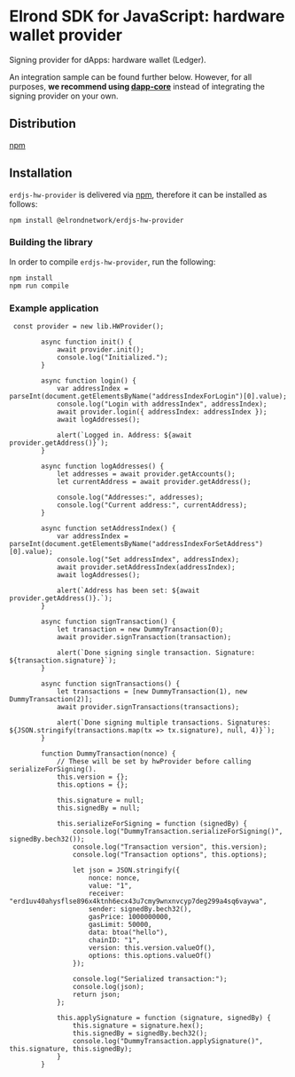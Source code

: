 # Elrond SDK for JavaScript: hardware wallet provider

Signing provider for dApps: hardware wallet (Ledger).

An integration sample can be found further below. However, for all purposes, **we recommend using [dapp-core](https://github.com/ElrondNetwork/dapp-core)** instead of integrating the signing provider on your own.

## Distribution

[npm](https://www.npmjs.com/package/@elrondnetwork/erdjs-hw-provider)

## Installation

`erdjs-hw-provider` is delivered via [npm](https://www.npmjs.com/package/@elrondnetwork/erdjs-hw-provider), therefore it can be installed as follows:

```
npm install @elrondnetwork/erdjs-hw-provider
```

### Building the library

In order to compile `erdjs-hw-provider`, run the following:

```
npm install
npm run compile
```

### Example application

```
 const provider = new lib.HWProvider();

        async function init() {
            await provider.init();
            console.log("Initialized.");
        }

        async function login() {
            var addressIndex = parseInt(document.getElementsByName("addressIndexForLogin")[0].value);
            console.log("Login with addressIndex", addressIndex);
            await provider.login({ addressIndex: addressIndex });
            await logAddresses();

            alert(`Logged in. Address: ${await provider.getAddress()}`);
        }

        async function logAddresses() {
            let addresses = await provider.getAccounts();
            let currentAddress = await provider.getAddress();

            console.log("Addresses:", addresses);
            console.log("Current address:", currentAddress);
        }

        async function setAddressIndex() {
            var addressIndex = parseInt(document.getElementsByName("addressIndexForSetAddress")[0].value);
            console.log("Set addressIndex", addressIndex);
            await provider.setAddressIndex(addressIndex);
            await logAddresses();

            alert(`Address has been set: ${await provider.getAddress()}.`);
        }

        async function signTransaction() {
            let transaction = new DummyTransaction(0);
            await provider.signTransaction(transaction);

            alert(`Done signing single transaction. Signature: ${transaction.signature}`);
        }

        async function signTransactions() {
            let transactions = [new DummyTransaction(1), new DummyTransaction(2)];
            await provider.signTransactions(transactions);

            alert(`Done signing multiple transactions. Signatures: ${JSON.stringify(transactions.map(tx => tx.signature), null, 4)}`);
        }

        function DummyTransaction(nonce) {
            // These will be set by hwProvider before calling serializeForSigning().
            this.version = {};
            this.options = {};

            this.signature = null;
            this.signedBy = null;

            this.serializeForSigning = function (signedBy) {
                console.log("DummyTransaction.serializeForSigning()", signedBy.bech32());
                console.log("Transaction version", this.version);
                console.log("Transaction options", this.options);

                let json = JSON.stringify({
                    nonce: nonce,
                    value: "1",
                    receiver: "erd1uv40ahysflse896x4ktnh6ecx43u7cmy9wnxnvcyp7deg299a4sq6vaywa",
                    sender: signedBy.bech32(),
                    gasPrice: 1000000000,
                    gasLimit: 50000,
                    data: btoa("hello"),
                    chainID: "1",
                    version: this.version.valueOf(),
                    options: this.options.valueOf()
                });

                console.log("Serialized transaction:");
                console.log(json);
                return json;
            };

            this.applySignature = function (signature, signedBy) {
                this.signature = signature.hex();
                this.signedBy = signedBy.bech32();
                console.log("DummyTransaction.applySignature()", this.signature, this.signedBy);
            }
        }
```